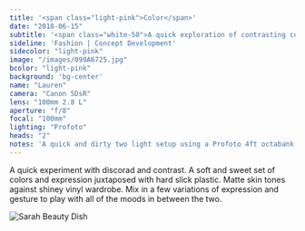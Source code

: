 ```yaml
---
title: '<span class="light-pink">Color</span>'
date: "2018-06-15"
subtitle: '<span class="white-50">A quick exploration of contrasting colors and textures. <span class="fw7">Discord.</span></span>'
sideline: 'Fashion | Concept Development'
sidecolor: "light-pink"
image: "/images/099A6725.jpg"
bcolor: "light-pink"
background: 'bg-center'
name: "Lauren"
camera: "Canon 5DsR"
lens: "100mm 2.8 L"
aperture: "f/8"
focal: "100mm"
lighting: "Profoto"
heads: "2"
notes: 'A quick and dirty two light setup using a Profoto 4ft octabank as background as well as rim lights, beauty dish and reflector in front.'
---
```

A quick experiment with discorad and contrast. A soft and sweet set of colors and expression juxtaposed with hard slick plastic. Matte skin tones against shiney vinyl wardrobe. Mix in a few variations of expression and gesture to play with all of the moods in between the two.

![Sarah Beauty Dish](/images/099A6896.jpg)


